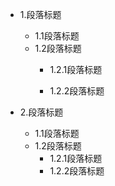 - 1.段落标题
    
    - 1.1段落标题
    - 1.2段落标题
        - 1.2.1段落标题
        
        - 1.2.2段落标题
        
          
- 2.段落标题
    - 1.1段落标题
    - 1.2段落标题
        - 1.2.1段落标题
        - 1.2.2段落标题